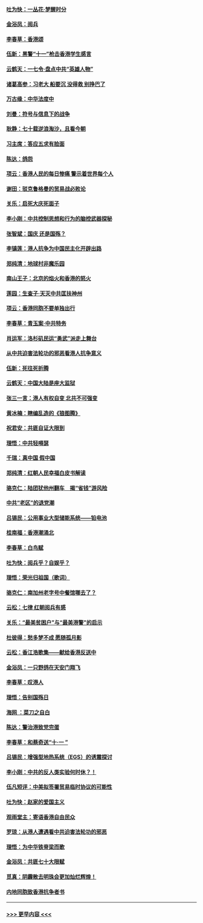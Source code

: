 #### [吐为快：一丛花‧梦醒时分](../pages/nsc993/n11567491.md?t=10041233) 
#### [金浴凤：阅兵](../pages/nsc993/n11567454.md?t=10041233) 
#### [李春草：香港颂](../pages/nsc993/n11567444.md?t=10041233) 
#### [伍新：黑警“十一”枪击香港学生感言](../pages/nsc993/n11567426.md?t=10041233) 
#### [云鹤天：一七令‧盘点中共“英雄人物”](../pages/nsc993/n11567091.md?t=10041233) 
#### [诸葛高参：习老大 船要沉 没得救 别挣巴了](../pages/nsc993/n11566976.md?t=10041233) 
#### [万古缘：中华法度中](../pages/nsc993/n11566726.md?t=10041233) 
#### [刘曼：符号与信息下的战争](../pages/nsc993/n11564655.md?t=10041233) 
#### [耿静：七十载逆浪淘沙，且看今朝](../pages/nsc993/n11564520.md?t=10041233) 
#### [习主席：答应五求有脸面](../pages/nsc993/n11563953.md?t=10041233) 
#### [陈达：鸽怨](../pages/nsc993/n11561879.md?t=10041233) 
#### [项云：香港人民的每日惨痛  警示着世界每个人](../pages/nsc993/n11559273.md?t=10041233) 
#### [谢田：驳克鲁格曼的贸易战必败论](../pages/nsc993/n11555840.md?t=10041233) 
#### [关乐：启死大庆死面子](../pages/nsc993/n11556823.md?t=10041233) 
#### [李小刚：中共控制思想和行为的脑控武器探秘](../pages/nsc993/n11556776.md?t=10041233) 
#### [张智斌：国庆  还是国殇？](../pages/nsc993/n11556617.md?t=10041233) 
#### [李镇莲：港人抗争为中国民主化开辟出路](../pages/nsc993/n11556570.md?t=10041233) 
#### [郑纯清：地球村非魔乐园](../pages/nsc993/n11555415.md?t=10041233) 
#### [南山王子：北京的焰火和香港的怒火](../pages/nsc993/n11555318.md?t=10041233) 
#### [莲园：生查子·天灭中共匡扶神州](../pages/nsc993/n11555302.md?t=10041233) 
#### [项云：香港同胞不要单独出行](../pages/nsc993/n11555276.md?t=10041233) 
#### [李春草：青玉案‧中共特务](../pages/nsc993/n11552356.md?t=10041233) 
#### [肖运军：洛杉矶民运“勇武”派走上舞台](../pages/nsc993/n11551595.md?t=10041233) 
#### [从中共迫害法轮功的邪恶看港人抗争意义](../pages/nsc993/n11540858.md?t=10041233) 
#### [伍新：死往死折腾](../pages/nsc993/n11550174.md?t=10041233) 
#### [云鹤天：中国大陆是座大监狱](../pages/nsc993/n11550155.md?t=10041233) 
#### [张三一言：港人有权自变 北共不可强变](../pages/nsc993/n11550132.md?t=10041233) 
#### [黄冰楠：瞎编乱造的《狼图腾》](../pages/nsc993/n11550082.md?t=10041233) 
#### [祝君安：共匪自证大限到](../pages/nsc993/n11550041.md?t=10041233) 
#### [理悟：中共轻嘚瑟](../pages/nsc993/n11547978.md?t=10041233) 
#### [千瑞：真中国 假中国](../pages/nsc993/n11547865.md?t=10041233) 
#### [郑纯清：红朝人民幸福白皮书解读](../pages/nsc993/n11547499.md?t=10041233) 
#### [骆克仁：陆团犹他州翻车　揭“省钱”游风险](../pages/nsc993/n11546977.md?t=10041233) 
#### [中共“老区”的退党潮](../pages/nsc993/n11545995.md?t=10041233) 
#### [吕锡民：公用事业大型储能系统——铅电池](../pages/nsc993/n11545701.md?t=10041233) 
#### [桂南福：香港潮涌北](../pages/nsc993/n11545682.md?t=10041233) 
#### [李春草：白鸟赋](../pages/nsc993/n11545663.md?t=10041233) 
#### [吐为快：阅兵乎？自娱乎？](../pages/nsc993/n11545625.md?t=10041233) 
#### [理悟：荣光归祖国（歌词）](../pages/nsc993/n11545616.md?t=10041233) 
#### [骆克仁：南加州老字号中餐馆哪去了？](../pages/nsc993/n11545120.md?t=10041233) 
#### [云松：七律 红朝阅兵有感](../pages/nsc993/n11542394.md?t=10041233) 
#### [关乐：“最美贫困户”与“最美港警”的启示](../pages/nsc993/n11542252.md?t=10041233) 
#### [杜彼得：愁多梦不成 愿随孤月影](../pages/nsc993/n11540296.md?t=10041233) 
#### [云松：香江浩歌集——献给香港反送中](../pages/nsc993/n11540149.md?t=10041233) 
#### [金浴凤：一只野鸽在天安门翔飞](../pages/nsc993/n11540280.md?t=10041233) 
#### [李春草：叹港人](../pages/nsc993/n11540119.md?t=10041233) 
#### [理悟：告别国殇日](../pages/nsc993/n11539610.md?t=10041233) 
#### [海网 ：菜刀之自白](../pages/nsc993/n11539597.md?t=10041233) 
#### [陈达：警治港致党完蛋](../pages/nsc993/n11538127.md?t=10041233) 
#### [李春草：和蔡奇送“十·一 ”](../pages/nsc993/n11537810.md?t=10041233) 
#### [吕锡民：增强型地热系统（EGS）的诱震探讨](../pages/nsc993/n11537765.md?t=10041233) 
#### [李小刚：中共的反人类实验何时休？！](../pages/nsc993/n11537669.md?t=10041233) 
#### [伍凡短评：中美拟签署贸易临时协议的可能性](../pages/nsc993/n11536773.md?t=10041233) 
#### [吐为快：赵家的爱国主义](../pages/nsc993/n11536750.md?t=10041233) 
#### [观雨堂主：寄语香港自由民众](../pages/nsc993/n11536735.md?t=10041233) 
#### [罗琼：从港人遭遇看中共迫害法轮功的邪恶](../pages/nsc993/n11507862.md?t=10041233) 
#### [理悟：为中华铁脊梁而歌](../pages/nsc993/n11534458.md?t=10041233) 
#### [金浴凤：共匪七十大限赋](../pages/nsc993/n11534434.md?t=10041233) 
#### [觅真：阴霾散去明珠会更加灿烂辉煌！](../pages/nsc993/n11531858.md?t=10041233) 
#### [内地同胞致香港抗争者书](../pages/nsc993/n11531645.md?t=10041233) 

----
#### [ >>> 更早内容 <<< ](../indexes/nsc993-earlier.md)
